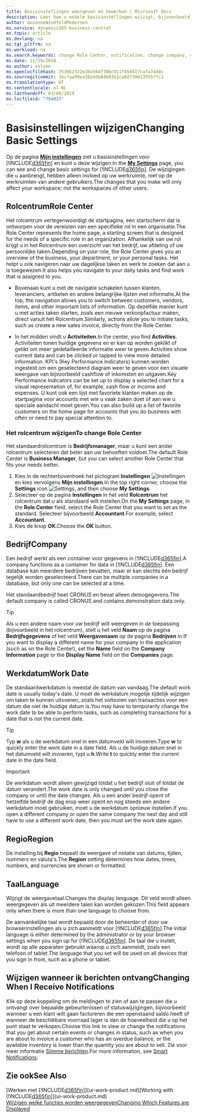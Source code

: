```yaml
---
title: Basisinstellingen weergeven en bewerken | Microsoft Docs
description: Leer hoe u enkele basisinstellingen wijzigt, bijvoorbeeld het rolcentrum, bedrijf of de werkdatum.
author: SusanneWindfeldPedersen
ms.service: dynamics365-business-central
ms.topic: article
ms.devlang: na
ms.tgt_pltfrm: na
ms.workload: na
ms.search.keywords: change Role Center, notification, change company, change work date
ms.date: 11/19/2018
ms.author: solsen
ms.openlocfilehash: 353662322e36a564f30bc911f056817cafa7440c
ms.sourcegitcommit: 1bcfaa99ea302e6b84b8361ca02730b135557fc1
ms.translationtype: HT
ms.contentlocale: nl-NL
ms.lasthandoff: 03/08/2019
ms.locfileid: "794023"
---
```

# <a name="changing-basic-settings"></a><span data-ttu-id="1a0ec-103">Basisinstellingen wijzigen</span><span class="sxs-lookup"><span data-stu-id="1a0ec-103">Changing Basic Settings</span></span>
<span data-ttu-id="1a0ec-104">Op de pagina [**Mijn instellingen**](https://businesscentral.dynamics.com?page=9176 "Ga direct naar de pagina met uw gebruikersinstellingen in Business Central") ziet u basisinstellingen voor [!INCLUDE[d365fin](includes/d365fin_md.md)] en kunt u deze wijzigen.</span><span class="sxs-lookup"><span data-stu-id="1a0ec-104">In the [**My Settings**](https://businesscentral.dynamics.com?page=9176 "Go directly to your user settings page in Business Central") page, you can see and change basic settings for [!INCLUDE[d365fin](includes/d365fin_md.md)].</span></span> <span data-ttu-id="1a0ec-105">De wijzigingen die u aanbrengt, hebben alleen invloed op uw werkruimte, niet op de werkruimten van andere gebruikers.</span><span class="sxs-lookup"><span data-stu-id="1a0ec-105">The changes that you make will only affect your workspace; not the workspaces of other users.</span></span>  

## <a name="role-center"></a> <span data-ttu-id="1a0ec-106">Rolcentrum</span><span class="sxs-lookup"><span data-stu-id="1a0ec-106">Role Center</span></span>
<span data-ttu-id="1a0ec-107">Het rolcentrum vertegenwoordigt de startpagina, een startscherm dat is ontworpen voor de vereisten van een specifieke rol in een organisatie.</span><span class="sxs-lookup"><span data-stu-id="1a0ec-107">The Role Center represents the home page, a starting screen that is designed for the needs of a specific role in an organization.</span></span> <span data-ttu-id="1a0ec-108">Afhankelijk van uw rol krijgt u in het Rolcentrum een overzicht van het bedrijf, uw afdeling of uw persoonlijke taken.</span><span class="sxs-lookup"><span data-stu-id="1a0ec-108">Depending on your role, the Role Center gives you an overview of the business, your department, or your personal tasks.</span></span> <span data-ttu-id="1a0ec-109">Het helpt u ook navigeren naar uw dagelijkse taken en werk te zoeken dat aan u is toegewezen.</span><span class="sxs-lookup"><span data-stu-id="1a0ec-109">It also helps you navigate to your daily tasks and find work that is assigned to you.</span></span>

-   <span data-ttu-id="1a0ec-110">Bovenaan kunt u met de navigatie schakelen tussen klanten, leveranciers, artikelen en andere belangrijke lijsten met informatie.</span><span class="sxs-lookup"><span data-stu-id="1a0ec-110">At the top, the navigation allows you to switch between customers, vendors, items, and other important lists of information.</span></span> <span data-ttu-id="1a0ec-111">Op dezelfde manier kunt u met acties taken starten, zoals een nieuwe verkoopfactuur maken, direct vanuit het Rolcentrum.</span><span class="sxs-lookup"><span data-stu-id="1a0ec-111">Similarly, actions allow you to initiate tasks, such as create a new sales invoice, directly from the Role Center.</span></span>

-   <span data-ttu-id="1a0ec-112">In het midden vindt u **Activiteiten**.</span><span class="sxs-lookup"><span data-stu-id="1a0ec-112">In the center, you find **Activities**.</span></span> <span data-ttu-id="1a0ec-113">Activiteiten tonen huidige gegevens en er kan op worden geklikt of getikt om meer gedetailleerde informatie weer te geven.</span><span class="sxs-lookup"><span data-stu-id="1a0ec-113">Activities show current data and can be clicked or tapped to view more detailed information.</span></span> <span data-ttu-id="1a0ec-114">KPI's (Key Performance Indicators) kunnen worden ingesteld om een geselecteerd diagram weer te geven voor een visuele weergave van bijvoorbeeld cashflow of inkomsten en uitgaven.</span><span class="sxs-lookup"><span data-stu-id="1a0ec-114">Key Performance Indicators can be set up to display a selected chart for a visual representation of, for example, cash flow or income and expenses.</span></span> <span data-ttu-id="1a0ec-115">U kunt ook een lijst met favoriete klanten maken op de startpagina voor accounts met wie u vaak zaken doet of aan wie u speciale aandacht moet geven.</span><span class="sxs-lookup"><span data-stu-id="1a0ec-115">You can also build up a list of favorite customers on the home page for accounts that you do business with often or need to pay special attention to.</span></span>

### <a name="to-change-role-center"></a><span data-ttu-id="1a0ec-116">Het rolcentrum wijzigen</span><span class="sxs-lookup"><span data-stu-id="1a0ec-116">To change Role Center</span></span>
<span data-ttu-id="1a0ec-117">Het standaardrolcentrum is **Bedrijfsmanager**, maar u kunt een ander rolcentrum selecteren dat beter aan uw behoeften voldoet.</span><span class="sxs-lookup"><span data-stu-id="1a0ec-117">The default Role Center is **Business Manager**, but you can select another Role Center that fits your needs better.</span></span>
1. <span data-ttu-id="1a0ec-118">Kies in de rechterbovenhoek het pictogram **Instellingen** ![Instellingen](media/ui-experience/settings_icon_small.png "pictogram Instellingen voor rolcentrum") en kies vervolgens **Mijn instellingen**.</span><span class="sxs-lookup"><span data-stu-id="1a0ec-118">In the top right corner, choose the **Settings** icon ![Settings](media/ui-experience/settings_icon_small.png "Settings icon for role center"), and then choose **My Settings**.</span></span>
2. <span data-ttu-id="1a0ec-119">Selecteer op de pagina **Instellingen** in het veld **Rolcentrum** het rolcentrum dat u als standaard wilt instellen.</span><span class="sxs-lookup"><span data-stu-id="1a0ec-119">On the **My Settings** page, in the **Role Center** field, select the Role Center that you want to set as the standard.</span></span> <span data-ttu-id="1a0ec-120">Selecteer bijvoorbeeld **Accountant**.</span><span class="sxs-lookup"><span data-stu-id="1a0ec-120">For example, select **Accountant**.</span></span>
3. <span data-ttu-id="1a0ec-121">Kies de knop **OK**.</span><span class="sxs-lookup"><span data-stu-id="1a0ec-121">Choose the **OK** button.</span></span>

## <a name="company"></a><span data-ttu-id="1a0ec-122">Bedrijf</span><span class="sxs-lookup"><span data-stu-id="1a0ec-122">Company</span></span>
<span data-ttu-id="1a0ec-123">Een bedrijf werkt als een container voor gegevens in [!INCLUDE[d365fin](includes/d365fin_md.md)].</span><span class="sxs-lookup"><span data-stu-id="1a0ec-123">A company functions as a container for data in [!INCLUDE[d365fin](includes/d365fin_md.md)].</span></span> <span data-ttu-id="1a0ec-124">Een database kan meerdere bedrijven bevatten, maar er kan slechts één bedrijf tegelijk worden geselecteerd.</span><span class="sxs-lookup"><span data-stu-id="1a0ec-124">There can be multiple companies in a database, but only one can be selected at a time.</span></span>

<span data-ttu-id="1a0ec-125">Het standaardbedrijf heet CRONUS en bevat alleen demogegevens.</span><span class="sxs-lookup"><span data-stu-id="1a0ec-125">The default company is called CRONUS and contains demonstration data only.</span></span>

> [!TIP]  
>   <span data-ttu-id="1a0ec-126">Als u een andere naam voor uw bedrijf wilt weergeven in de toepassing (bijvoorbeeld in het rolcentrum), stelt u het veld **Naam** op de pagina **Bedrijfsgegevens** of het veld **Weergavenaam** op de pagina **Bedrijven** in.</span><span class="sxs-lookup"><span data-stu-id="1a0ec-126">If you want to display a different name for your company in the application (such as on the Role Center), set the **Name** field on the **Company Information** page or the **Display Name** field on the **Companies** page.</span></span>  

## <a name="work-date"></a><span data-ttu-id="1a0ec-127">Werkdatum</span><span class="sxs-lookup"><span data-stu-id="1a0ec-127">Work Date</span></span>
<span data-ttu-id="1a0ec-128">De standaardwerkdatum is meestal de datum van vandaag.</span><span class="sxs-lookup"><span data-stu-id="1a0ec-128">The default work date is usually today's date.</span></span> <span data-ttu-id="1a0ec-129">U moet de werkdatum mogelijk tijdelijk wijzigen om taken te kunnen uitvoeren, zoals het voltooien van transacties voor een datum die niet de huidige datum is.</span><span class="sxs-lookup"><span data-stu-id="1a0ec-129">You may have to temporarily change the work date to be able to perform tasks, such as completing transactions for a date that is not the current date.</span></span>

> [!TIP]  
>   <span data-ttu-id="1a0ec-130">Typ **w** als u de werkdatum snel in een datumveld wilt invoeren.</span><span class="sxs-lookup"><span data-stu-id="1a0ec-130">Type **w** to quickly enter the work date in a date field.</span></span> <span data-ttu-id="1a0ec-131">Als u de huidige datum snel in het datumveld wilt invoeren, typt u **h**.</span><span class="sxs-lookup"><span data-stu-id="1a0ec-131">Write **t** to quickly enter the current date in the date field.</span></span>

> [!IMPORTANT]  
>   <span data-ttu-id="1a0ec-132">De werkdatum wordt alleen gewijzigd totdat u het bedrijf sluit of totdat de datum verandert.</span><span class="sxs-lookup"><span data-stu-id="1a0ec-132">The work date is only changed until you close the company or until the date changes.</span></span> <span data-ttu-id="1a0ec-133">Als u een ander bedrijf opent of hetzelfde bedrijf de dag erop weer opent en nog steeds een andere werkdatum moet gebruiken, moet u de werkdatum opnieuw instellen.</span><span class="sxs-lookup"><span data-stu-id="1a0ec-133">If you open a different company or open the same company the next day and still have to use a different work date, then you must set the work date again.</span></span>

## <a name="region"></a> <span data-ttu-id="1a0ec-134">Regio</span><span class="sxs-lookup"><span data-stu-id="1a0ec-134">Region</span></span>
<span data-ttu-id="1a0ec-135">De instelling bij **Regio** bepaalt de weergave of notatie van datums, tijden, nummers en valuta's.</span><span class="sxs-lookup"><span data-stu-id="1a0ec-135">The **Region** setting determines how dates, times, numbers, and currencies are shown or formatted.</span></span>   


## <a name="language"></a> <span data-ttu-id="1a0ec-136">Taal</span><span class="sxs-lookup"><span data-stu-id="1a0ec-136">Language</span></span>
<span data-ttu-id="1a0ec-137">Wijzigt de weergavetaal.</span><span class="sxs-lookup"><span data-stu-id="1a0ec-137">Changes the display language.</span></span> <span data-ttu-id="1a0ec-138">Dit veld wordt alleen weergegeven als uit meerdere talen kan worden gekozen.</span><span class="sxs-lookup"><span data-stu-id="1a0ec-138">This field appears only when there is more than one language to choose from.</span></span> 

<span data-ttu-id="1a0ec-139">De aanvankelijke taal wordt bepaald door de beheerder of door uw browserinstellingen als u zich aanmeldt voor [!INCLUDE[d365fin](includes/d365fin_md.md)].</span><span class="sxs-lookup"><span data-stu-id="1a0ec-139">The initial language is either determined by the administrator or by your browser settings when you sign up for [!INCLUDE[d365fin](includes/d365fin_md.md)].</span></span> <span data-ttu-id="1a0ec-140">De taal die u instelt, wordt op alle apparaten gebruikt waarop u zich aanmeldt, zoals een telefoon of tablet.</span><span class="sxs-lookup"><span data-stu-id="1a0ec-140">The language that you set will be used on all devices that you sign in from, such as a phone or tablet.</span></span>

## <a name="changing-when-i-receive-notifications"></a><span data-ttu-id="1a0ec-141">Wijzigen wanneer ik berichten ontvang</span><span class="sxs-lookup"><span data-stu-id="1a0ec-141">Changing When I Receive Notifications</span></span>
<span data-ttu-id="1a0ec-142">Klik op deze koppeling om de meldingen te zien of aan te passen die u ontvangt over bepaalde gebeurtenissen of statuswijzigingen, bijvoorbeeld wanneer u een klant wilt gaan factureren die een openstaand saldo heeft of wanneer de beschikbare voorraad lager is dan de hoeveelheid die u op het punt staat te verkopen.</span><span class="sxs-lookup"><span data-stu-id="1a0ec-142">Choose this link to view or change the notifications that you get about certain events or changes in status, such as when you are about to invoice a customer who has an overdue balance, or the available inventory is lower than the quantity you are about to sell.</span></span> <span data-ttu-id="1a0ec-143">Zie voor meer informatie [Slimme berichten](ui-smart-notifications.md).</span><span class="sxs-lookup"><span data-stu-id="1a0ec-143">For more information, see [Smart Notifications](ui-smart-notifications.md).</span></span>

## <a name="see-also"></a><span data-ttu-id="1a0ec-144">Zie ook</span><span class="sxs-lookup"><span data-stu-id="1a0ec-144">See Also</span></span>
<span data-ttu-id="1a0ec-145">[Werken met [!INCLUDE[d365fin](includes/d365fin_md.md)]](ui-work-product.md)</span><span class="sxs-lookup"><span data-stu-id="1a0ec-145">[Working with [!INCLUDE[d365fin](includes/d365fin_md.md)]](ui-work-product.md)</span></span>  
[<span data-ttu-id="1a0ec-146">Wijzigen welke functies worden weergegeven</span><span class="sxs-lookup"><span data-stu-id="1a0ec-146">Changing Which Features are Displayed</span></span>](ui-experiences.md)  
